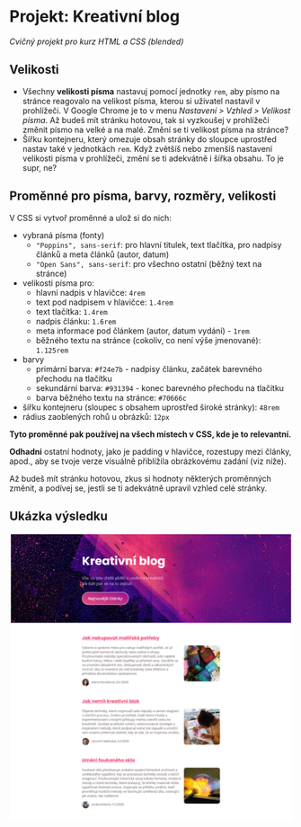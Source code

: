 # Projekt: Kreativní blog

*Cvičný projekt pro kurz HTML a CSS (blended)*

## Velikosti

- Všechny **velikosti písma** nastavuj pomocí jednotky `rem`, aby písmo na stránce reagovalo na velikost písma, kterou si uživatel nastavil v prohlížeči. V Google Chrome je to v menu *Nastavení > Vzhled > Velikost písma*. Až budeš mít stránku hotovou, tak si vyzkoušej v prohlížeči změnit písmo na velké a na malé. Změní se ti velikost písma na stránce?
- Šířku kontejneru, který omezuje obsah stránky do sloupce uprostřed nastav také v jednotkách `rem`. Když zvětšíš nebo zmenšíš nastavení velikosti písma v prohlížeči, změní se ti adekvátně i šířka obsahu. To je supr, ne?

## Proměnné pro písma, barvy, rozměry, velikosti

V CSS si vytvoř proměnné a ulož si do nich:

- vybraná písma (fonty)
  - `"Poppins", sans-serif`: pro hlavní titulek, text tlačítka, pro nadpisy článků a meta článků (autor, datum)
  - `"Open Sans", sans-serif`: pro všechno ostatní (běžný text na stránce)
- velikosti písma pro:
  * hlavní nadpis v hlavičce: `4rem`
  * text pod nadpisem v hlavičce: `1.4rem`
  * text tlačítka: `1.4rem`
  * nadpis článku: `1.6rem`
  * meta informace pod článkem (autor, datum vydání) - `1rem`
  * běžného textu na stránce (cokoliv, co není výše jmenované): `1.125rem`
- barvy
  * primární barva: `#f24e7b` - nadpisy článku, začátek barevného přechodu na tlačítku
  * sekundární barva: `#931394` - konec barevného přechodu na tlačítku
  * barva běžného textu na stránce: `#70666c`
- šířku kontejneru (sloupec s obsahem uprostřed široké stránky): `48rem`
- rádius zaoblených rohů u obrázků: `12px`

**Tyto proměnné pak používej na všech místech v CSS, kde je to relevantní.**

**Odhadni** ostatní hodnoty, jako je padding v hlavičce, rozestupy mezi články, apod., aby se tvoje verze visuálně přiblížila obrázkovému zadání (viz níže).

Až budeš mít stránku hotovou, zkus si hodnoty některých proměnných změnit, a podívej se, jestli se ti adekvátně upravil vzhled celé stránky.

## Ukázka výsledku

![zadání](ukazka-vysledku.png)


